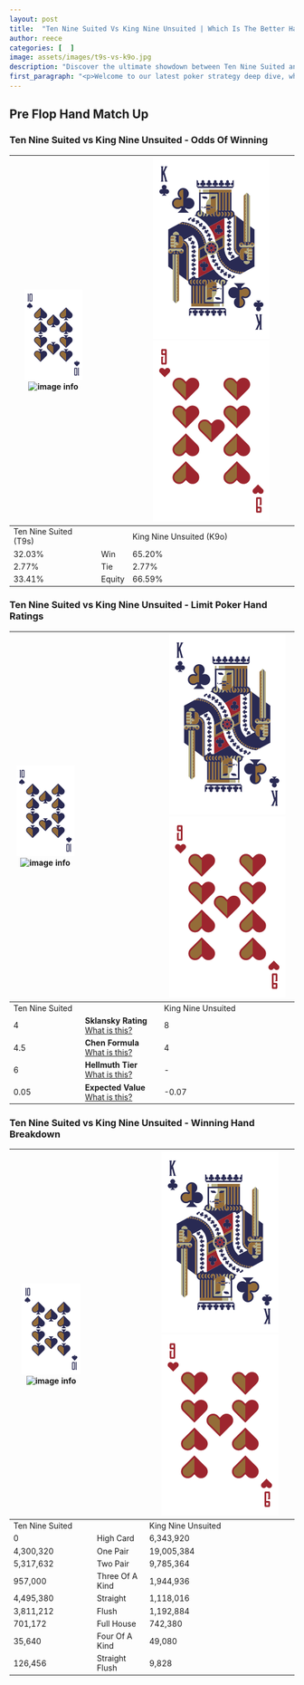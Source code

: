 ```yaml
---
layout: post
title:  "Ten Nine Suited Vs King Nine Unsuited | Which Is The Better Hand In Poker? A Complete Guide"
author: reece
categories: [  ]
image: assets/images/t9s-vs-k9o.jpg
description: "Discover the ultimate showdown between Ten Nine Suited and King Nine Unsuited in poker! Uncover the odds, strategies, and scenarios where one hand triumphs over the other. Get ready to up your poker game with this thrilling analysis."
first_paragraph: "<p>Welcome to our latest poker strategy deep dive, where we're pitting two distinct hands against each other in a high-stakes showdown: Ten Nine Suited vs King Nine Unsuited.</p><p>In the dynamic world of poker, every decision counts, and knowing which hand holds the upper hand is key to your success at the table.</p><p>In this article, we'll dissect these two hands, explore the scenarios where one dominates the other, and equip you with the knowledge to make strategic choices that can tip the odds in your favor.</p><p>Get ready to unravel the intriguing dynamics of these poker hands and elevate your game to new heights.</p>"
---
```




[comment]: # (sp0)

## Pre Flop Hand Match Up

<div class="table hand-ratings" markdown="1"> 



### Ten Nine Suited vs King Nine Unsuited - Odds Of Winning


    
| ![image info](assets/images/hand1/T.png) ![image info](assets/images/hand1/9s.png) |  | ![image info](assets/images/hand2/K.png) ![image info](assets/images/hand2/9o.png) |
| -------- | -------- | -------- |
| Ten Nine Suited (T9s) |  | King Nine Unsuited (K9o) |
| 32.03% | Win | 65.20% |
| 2.77% | Tie | 2.77% |
| 33.41% | Equity | 66.59% |




[comment]: # (sp1)



### Ten Nine Suited vs King Nine Unsuited - Limit Poker Hand Ratings


    
| ![image info](assets/images/hand1/T.png) ![image info](assets/images/hand1/9s.png) |  | ![image info](assets/images/hand2/K.png) ![image info](assets/images/hand2/9o.png) |
| -------- | -------- | -------- |
| Ten Nine Suited |  | King Nine Unsuited |
| 4 | **Sklansky Rating** [What is this?](/sklansky-rating-explained) | 8 |
| 4.5 | **Chen Formula** [What is this?](/chen-formula-explained) | 4 |
| 6 | **Hellmuth Tier** [What is this?](/Hellmuth-tier-explained) | - |
| 0.05 | **Expected Value** [What is this?](/expected-value-explained) | -0.07 |




[comment]: # (sp2)



### Ten Nine Suited vs King Nine Unsuited - Winning Hand Breakdown


    
| ![image info](assets/images/hand1/T.png) ![image info](assets/images/hand1/9s.png) |  | ![image info](assets/images/hand2/K.png) ![image info](assets/images/hand2/9o.png) |
| -------- | -------- | -------- |
| Ten Nine Suited |  | King Nine Unsuited |
| 0 | High Card | 6,343,920 |
| 4,300,320 | One Pair | 19,005,384 |
| 5,317,632 | Two Pair | 9,785,364 |
| 957,000 | Three Of A Kind | 1,944,936 |
| 4,495,380 | Straight | 1,118,016 |
| 3,811,212 | Flush | 1,192,884 |
| 701,172 | Full House | 742,380 |
| 35,640 | Four Of A Kind | 49,080 |
| 126,456 | Straight Flush | 9,828 |




[comment]: # (sp3)



</div>

[comment]: # (sp4)



[comment]: # (sp5)


